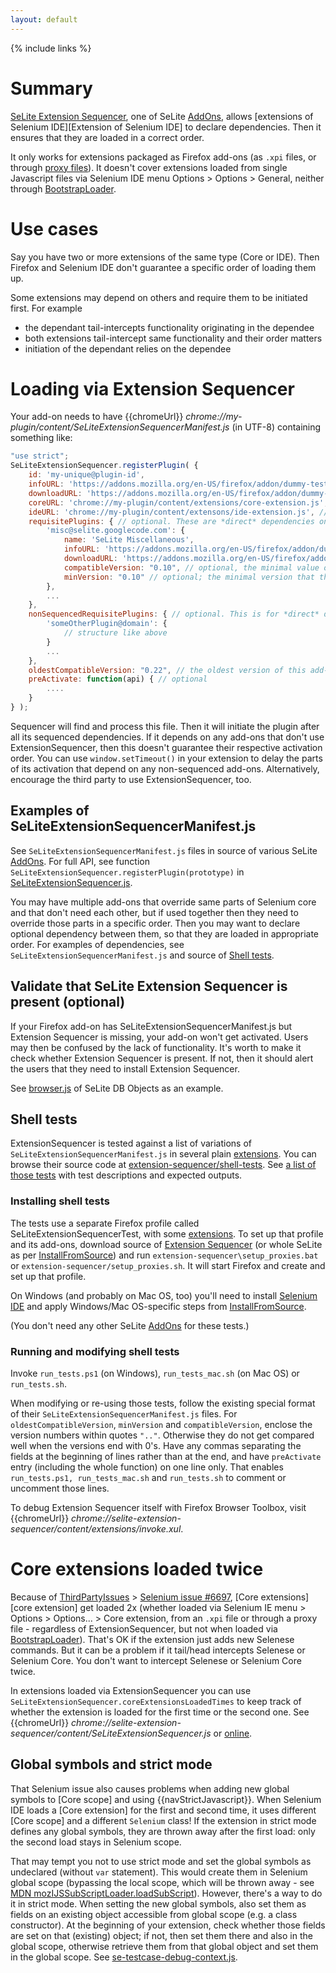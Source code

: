 ```yaml
---
layout: default
---
```

{% include links %}

# Summary #
[SeLite Extension Sequencer](https://addons.mozilla.org/en-US/firefox/addon/selite-extension-sequencer/versions/), one of SeLite [AddOns](AddOns), allows [extensions of Selenium IDE][Extension of Selenium IDE] to declare dependencies. Then it ensures that they are loaded in a correct order.

It only works for extensions packaged as Firefox add-ons (as `.xpi` files, or through [proxy files](https://developer.mozilla.org/en/Setting_up_extension_development_environment)). It doesn't cover extensions loaded from single Javascript files via Selenium IDE menu Options > Options > General, neither through [BootstrapLoader](BootstrapLoader).

# Use cases #
Say you have two or more extensions of the same type (Core or IDE). Then Firefox and Selenium IDE don't guarantee a specific order of loading them up.

Some extensions may depend on others and require them to be initiated first. For example

  * the dependant tail-intercepts functionality originating in the dependee
  * both extensions tail-intercept same functionality and their order matters
  * initiation of the dependant relies on the dependee

# Loading via Extension Sequencer #
Your add-on needs to have {{chromeUrl}} _chrome://my-plugin/content/SeLiteExtensionSequencerManifest.js_ (in UTF-8) containing something like:

```javascript
"use strict";
SeLiteExtensionSequencer.registerPlugin( {
    id: 'my-unique@plugin-id',
    infoURL: 'https://addons.mozilla.org/en-US/firefox/addon/dummy-test-journey/',
    downloadURL: 'https://addons.mozilla.org/en-US/firefox/addon/dummy-test-journey/vesions/' // optional; if not set and infoURL is at addons.mozilla.org, then downloadURL is auto-generated by appending 'versions/'
    coreURL: 'chrome://my-plugin/content/extensions/core-extension.js', // optional; it may be an array
    ideURL: 'chrome://my-plugin/content/extensons/ide-extension.js', // optional; it may be an array
    requisitePlugins: { // optional. These are *direct* dependencies only. E.g.:
        'misc@selite.googlecode.com': {
            name: 'SeLite Miscellaneous',
            infoURL: 'https://addons.mozilla.org/en-US/firefox/addon/dummy-test-train/',
            downloadURL: 'https://addons.mozilla.org/en-US/firefox/addon/dummy-test-train/versions/', // optional, see above
            compatibleVersion: "0.10", // optional, the minimal value of oldestCompatibleVersion that this requisite add-on must have
            minVersion: "0.10" // optional; the minimal version that this requisite add-on must have
        },
        ...
    },
    nonSequencedRequisitePlugins: { // optional. This is for *direct* dependencies that don't use Extension Sequencer.
        'someOtherPlugin@domain': {
            // structure like above
        }
        ...
    },
    oldestCompatibleVersion: "0.22", // the oldest version of this add-on that this version (the one being registered) is compatible with. Optional. If present, then it's compared to 'compatibleVersion' in manifests of any add-ons that depend on this add-on.
    preActivate: function(api) { // optional
        ....
    }
} );
```

Sequencer will find and process this file. Then it will initiate the plugin after all its sequenced dependencies. If it depends on any add-ons that don't use ExtensionSequencer, then this doesn't guarantee their respective activation order. You can use `window.setTimeout()` in your extension to delay the parts of its activation that depend on any non-sequenced add-ons. Alternatively, encourage the third party to use ExtensionSequencer, too.

## Examples of SeLiteExtensionSequencerManifest.js ##
See `SeLiteExtensionSequencerManifest.js` files in source of various SeLite [AddOns](AddOns). For full API, see function `SeLiteExtensionSequencer.registerPlugin(prototype)` in [SeLiteExtensionSequencer.js](https://code.google.com/p/selite/source/browse/extension-sequencer/src/chrome/content/SeLiteExtensionSequencer.js).

You may have multiple add-ons that override same parts of Selenium core and that don't need each other, but if used together then they need to override those parts in a specific order. Then you may want to declare optional dependency between them, so that they are loaded in appropriate order. For examples of dependencies, see `SeLiteExtensionSequencerManifest.js` and source of [Shell tests](#shell-tests).

## Validate that SeLite Extension Sequencer is present (optional) ##
If your Firefox add-on has SeLiteExtensionSequencerManifest.js but Extension Sequencer is missing, your add-on won't get activated. Users may then be confused by the lack of functionality. It's worth to make it check whether Extension Sequencer is present. If not, then it should alert the users that they need to install Extension Sequencer.

See [browser.js](https://code.google.com/p/selite/source/browse/db-objects/src/chrome/content/extensions/browser.js) of SeLite DB Objects as an example.

## Shell tests ##
ExtensionSequencer is tested against a list of variations of `SeLiteExtensionSequencerManifest.js` in several plain [extensions](https://code.google.com/p/selite/source/browse/#git%2Fextension-sequencer%2Fshell-tests%2Fextensions). You can browse their source code at [extension-sequencer/shell-tests](https://code.google.com/p/selite/source/browse/#git%2Fextension-sequencer%2Fshell-tests). See [a list of those tests](http://htmlpreview.github.io/?https://github.com/selite/selite/blob/master/extension-sequencer/shell-tests/tests.html) with test descriptions and expected outputs.

### Installing shell tests ###
The tests use a separate Firefox profile called SeLiteExtensionSequencerTest, with some [extensions](https://code.google.com/p/selite/source/browse/#git%2Fextension-sequencer%2Fshell-tests%2Fextensions). To set up that profile and its add-ons, download source of [Extension Sequencer](https://code.google.com/p/selite/source/browse/#git%2Fextension-sequencer) (or whole SeLite as per [InstallFromSource](InstallFromSource)) and run `extension-sequencer\setup_proxies.bat` or `extension-sequencer/setup_proxies.sh`. It will start Firefox and create and set up that profile.

On Windows (and probably on Mac OS, too) you'll need to install [Selenium IDE](http://docs.seleniumhq.org/download/) and apply Windows/Mac OS-specific steps from [InstallFromSource](InstallFromSource).

(You don't need any other SeLite [AddOns](AddOns) for these tests.)

### Running and modifying shell tests ###
Invoke `run_tests.ps1` (on Windows), `run_tests_mac.sh` (on Mac OS) or `run_tests.sh`.

When modifying or re-using those tests, follow the existing special format of their `SeLiteExtensionSequencerManifest.js` files. For `oldestCompatibleVersion`, `minVersion` and `compatibleVersion`, enclose the version numbers within quotes `".."`. Otherwise they do not get compared well when the versions end with 0's. Have any commas separating the fields at the beginning of lines rather than at the end, and have `preActivate` entry (including the whole function) on one line only. That enables `run_tests.ps1, run_tests_mac.sh` and `run_tests.sh` to comment or uncomment those lines.

To debug Extension Sequencer itself with Firefox Browser Toolbox, visit {{chromeUrl}} _chrome://selite-extension-sequencer/content/extensions/invoke.xul_.

# Core extensions loaded twice #
Because of [ThirdPartyIssues](ThirdPartyIssues) > [Selenium issue #6697](http://code.google.com/p/selenium/issues/detail?id=6697), [Core extensions][core extension] get loaded 2x (whether loaded via Selenium IE menu > Options > Options... > Core extension, from an `.xpi` file or through a proxy file - regardless of ExtensionSequencer, but not when loaded via [BootstrapLoader](BootstrapLoader)). That's OK if the extension just adds new Selenese commands. But it can be a problem if it tail/head intercepts Selenese or Selenium Core. You don't want to intercept Selenese or Selenium Core twice.

In extensions loaded via ExtensionSequencer you can use `SeLiteExtensionSequencer.coreExtensionsLoadedTimes` to keep track of whether the extension is loaded for the first time or the second one. See {{chromeUrl}} _chrome://selite-extension-sequencer/content/SeLiteExtensionSequencer.js_ or [online](https://code.google.com/p/selite/source/browse/extension-sequencer/src/chrome/content/SeLiteExtensionSequencer.js).

## Global symbols and strict mode ##
That Selenium issue also causes problems when adding new global symbols to [Core scope] and using {{navStrictJavascript}}. When Selenium IDE loads a [Core extension] for the first and second time, it uses different [Core scope] and a different `Selenium` class! If the extension in strict mode defines any global symbols, they are thrown away after the first load: only the second load stays in Selenium scope.

That may tempt you not to use strict mode and set the global symbols as undeclared (without `var` statement). This would create them in Selenium global scope (bypassing the local scope, which will be thrown away - see [MDN mozIJSSubScriptLoader.loadSubScript](https://developer.mozilla.org/en-US/docs/XPCOM_Interface_Reference/mozIJSSubScriptLoader#loadSubScript%28%29)). However, there's a way to do it in strict mode. When setting the new global symbols, also set them as fields on an existing object accessible from global scope (e.g. a class constructor). At the beginning of your extension, check whether those fields are set on that (existing) object; if not, then set them there and also in the global scope, otherwise retrieve them from that global object and set them in the global scope. See [se-testcase-debug-context.js](https://code.google.com/p/selite/source/browse/testcase-debug-context/src/chrome/content/extensions/se-testcase-debug-context.js).